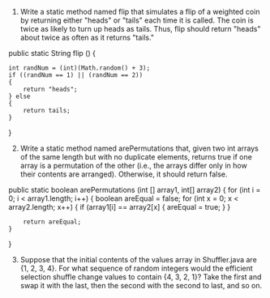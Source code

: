 1. Write a static method named flip that simulates a flip of a weighted coin by returning either "heads" or "tails" each time it is called. The coin is twice as likely to turn up heads as tails. Thus, flip should return "heads" about twice as often as it returns "tails."

public static String flip ()
{
	
	int randNum = (int)(Math.random() + 3);
	if ((randNum == 1) || (randNum == 2))
	{
		return "heads";
	} else
	{
		return tails;
	}


}

2. Write a static method named arePermutations that, given two int arrays of the same length but with no duplicate elements, returns true if one array is a permutation of the other (i.e., the arrays differ only in how their contents are arranged). Otherwise, it should return false.

public static boolean arePermutations (int [] array1, int[] array2)
{
	for (int i = 0; i < array1.length; i++)
	{
		boolean areEqual = false;
		for (int x = 0; x < array2.length; x++)
		{
			if (array1[i] == array2[x]
			{
				areEqual = true;
			}
		}
		
		return areEqual;
	}
}

3. Suppose that the initial contents of the values array in Shuffler.java are {1, 2, 3, 4}. For what sequence of random integers would the efficient selection shuffle change values to contain {4, 3, 2, 1}?
Take the first and swap it with the last, then the second with the second to last, and so on. 





